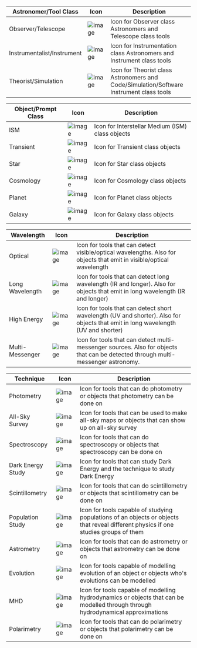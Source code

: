 | Astronomer/Tool Class  | Icon | Description |
| ----------- | ----------- | ----------- |
| Observer/Telescope    | ![image](./Images/icons/telescope_observer.png)    | Icon for Observer class Astronomers and Telescope class tools |
| Instrumentalist/Instrument   | ![image](./Images/icons/instrument_instrumentation.png)     | Icon for Instrumentation class Astronomers and Instrument class tools |
| Theorist/Simulation  |  ![image](./Images/icons/theorist_code.png) | Icon for Theorist class Astronomers and Code/Simulation/Software Instrument class tools |

| Object/Prompt Class  | Icon | Description |
| ----------- | ----------- | ----------- |
| ISM    | ![image](./Images/icons/ISM.png)     | Icon for Interstellar Medium (ISM) class objects |
| Transient   | ![image](./Images/icons/transient.png)     | Icon for Transient class objects |
| Star    | ![image](./Images/icons/star.png)     | Icon for Star class objects |
| Cosmology   | ![image](./Images/icons/cosmology.png)     | Icon for Cosmology class objects |
| Planet   | ![image](./Images/icons/planet.png)     | Icon for Planet class objects |
| Galaxy   | ![image](./Images/icons/galaxy.png)     | Icon for Galaxy class objects |


| Wavelength  | Icon | Description |
| ----------- | ----------- | ----------- |
| Optical    | ![image](./Images/icons/optical_icon.png)      | Icon for tools that can detect visible/optical wavelengths. Also for objects that emit in visible/optical wavelength |
| Long Wavelength    | ![image](./Images/icons/longwavelength_icon.png)      | Icon for tools that can detect long wavelength (IR and longer). Also for objects that emit in long wavelength (IR and longer)|
| High Energy    | ![image](./Images/icons/highenergy_icon.png)      | Icon for tools that can detect short wavelength (UV and shorter). Also for objects that emit in long wavelength (UV and shorter)|
| Multi-Messenger   | ![image](./Images/icons/multimessenger_icon.png)      | Icon for tools that can detect multi-messenger sources. Also for objects that can be detected through multi-messenger astronomy.|

| Technique  | Icon | Description |
| ----------- | ----------- | ----------- |
| Photometry   | ![image](./Images/icons/photometry.png)      | Icon for tools that can do photometry or objects that photometry can be done on |
| All-Sky Survey  | ![image](./Images/icons/allskymap.png)      | Icon for tools that can be used to make all-sky maps or objects that can show up on all-sky survey |
| Spectroscopy   | ![image](./Images/icons/spectroscopy.png)      | Icon for tools that can do spectroscopy or objects that spectroscopy can be done on |
| Dark Energy Study   | ![image](./Images/icons/darkenergystudy.png)      | Icon for tools that can study Dark Energy and the technique to study Dark Energy |
| Scintillometry   | ![image](./Images/icons/scintillometry.png)      | Icon for tools that can do scintillometry or objects that scintillometry can be done on |
| Population Study  | ![image](./Images/icons/popstudy.png)      | Icon for tools capable of studying populations of an objects or objects that reveal different physics if one studies groups of them  |
| Astrometry   | ![image](./Images/icons/astrometry.png)      | Icon for tools that can do astrometry or objects that astrometry can be done on |
| Evolution   | ![image](./Images/icons/evolution.png)      | Icon for tools capable of modelling evolution of an object or objects who's evolutions can be modelled |
| MHD | ![image](./Images/icons/mhd.png)      | Icon for tools capable of modelling hydrodynamics or objects that can be modelled through through hydrodynamical approximations |
| Polarimetry | ![image](./Images/icons/polarimetry.png)      | Icon for tools that can do polarimetry or objects that polarimetry can be done on |
